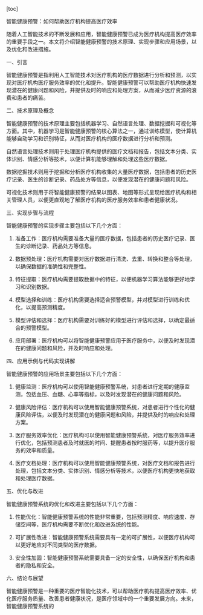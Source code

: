 
[toc]                    
                
                
智能健康预警：如何帮助医疗机构提高医疗效率

随着人工智能技术的不断发展和应用，智能健康预警已成为医疗机构提高医疗效率的重要手段之一。本文将介绍智能健康预警的技术原理、实现步骤和应用场景，以及优化和改进措施。

一、引言

智能健康预警是指利用人工智能技术对医疗机构的医疗数据进行分析和预测，以实现对医疗机构医疗服务效率的优化和提升。智能健康预警可以帮助医疗机构快速发现潜在的健康问题和风险，并提供及时的响应和处理方案，从而减少医疗资源的浪费和患者的痛苦。

二、技术原理及概念

智能健康预警的技术原理主要包括机器学习、自然语言处理、数据挖掘和可视化等方面。其中，机器学习是智能健康预警的核心算法之一，通过训练模型，使计算机能够自动学习和识别特征，从而对医疗机构的医疗数据进行分析和预测。

自然语言处理技术则用于处理医疗机构提供的医疗文档和报告，包括文本分类、实体识别、情感分析等技术，以便计算机能够理解和处理这些医疗数据。

数据挖掘技术则用于挖掘和分析医疗机构收集的大量医疗数据，包括患者的历史医疗记录、医生的诊断记录、药品处方等信息，以便发现潜在的健康问题和风险。

可视化技术则用于将智能健康预警的结果以图表、地图等形式呈现给医疗机构和相关管理人员，以便更直观地了解医疗机构的医疗服务效率和患者健康状况。

三、实现步骤与流程

智能健康预警的实现步骤主要包括以下几个方面：

1. 准备工作：医疗机构需要准备大量的医疗数据，包括患者的历史医疗记录、医生的诊断记录、药品处方等信息。

2. 数据预处理：医疗机构需要对医疗数据进行清洗、去重、转换和整合等处理，以确保数据的准确性和完整性。

3. 特征提取：医疗机构需要提取数据中的特征，以便机器学习算法能够更好地学习和识别数据。

4. 模型选择和训练：医疗机构需要选择适合预警模型，并对模型进行训练和优化，以提高预测精度。

5. 模型评估和选择：医疗机构需要对训练好的模型进行评估和选择，以确定最适合的预警模型。

6. 应用部署：医疗机构可以将智能健康预警应用于医疗服务中，以便及时发现潜在的健康问题和风险，并及时响应和处理。

四、应用示例与代码实现讲解

智能健康预警的应用场景主要包括以下几个方面：

1. 健康监测：医疗机构可以使用智能健康预警系统，对患者进行定期的健康监测，包括血压、血糖、心率等指标，以及时发现潜在的健康问题和风险。

2. 健康风险评估：医疗机构可以使用智能健康预警系统，对患者进行个性化的健康风险评估，以便及时发现潜在的健康问题和风险，并提供及时的响应和处理方案。

3. 医疗服务效率优化：医疗机构可以使用智能健康预警系统，对医疗服务效率进行优化，包括预测患者及时就医的时间、提醒患者按时服药等，以提升医疗服务的效率和质量。

4. 医疗文档处理：医疗机构可以使用智能健康预警系统，对医疗文档和报告进行处理，包括文本分类、实体识别、情感分析等技术，以便医疗机构更快地获取和处理医疗数据。

五、优化与改进

智能健康预警系统的优化和改进主要包括以下几个方面：

1. 性能优化：智能健康预警系统的性能非常重要，包括预测精度、响应速度、存储空间等，医疗机构需要不断优化和改进系统的性能。

2. 可扩展性改进：智能健康预警系统需要具有一定的可扩展性，以便医疗机构可以更好地应对不同类型的医疗数据。

3. 安全性加固：智能健康预警系统需要具备一定的安全性，以确保医疗机构和患者的隐私和安全。

六、结论与展望

智能健康预警是一种重要的医疗智能化技术，可以帮助医疗机构提高医疗效率、优化医疗服务质量、改善患者健康状况，是医疗领域中的一个重要发展方向。未来，智能健康预警系统的

